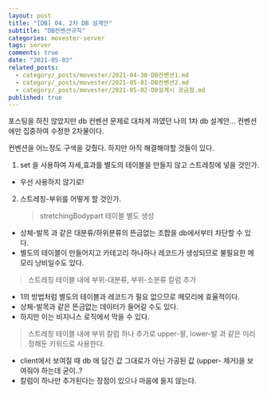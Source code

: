 ```yaml
---
layout: post
title: "[DB] 04. 2차 DB 설계안"
subtitle: "DB컨벤션규칙"
categories: movester-server
tags: server
comments: true
date: "2021-05-03"
related_posts:
  - category/_posts/movester/2021-04-30-DB컨벤션1.md
  - category/_posts/movester/2021-05-01-DB컨벤션2.md
  - category/_posts/movester/2021-05-02-DB설계시 궁금점.md
published: true
---
```


포스팅을 하진 않았지만 db 컨벤션 문제로 대차게 까였던 나의 1차 db 설계안...
컨벤션에만 집중하여 수정한 2차물이다.

컨벤션을 어느정도 구색을 갖췄다.
하지만 아직 해결해야할 것들이 있다.

1. set 을 사용하여 자세,효과를 별도의 테이블을 만들지 않고 스트레칭에 넣을 것인가.

- 우선 사용하지 않기로!

2. 스트레칭-부위를 어떻게 할 것인가.
   > stretchingBodypart 테이블 별도 생성

- 상체-발목 과 같은 대분류/하위분류의 뜬금없는 조합을 db에서부터 차단할 수 있다.
- 별도의 테이블이 만들어지고 카테고리 하나하나 레코드가 생성되므로 불필요한 메모리 낭비일수도 있다.

> 스트레칭 테이블 내에 부위-대분류, 부위-소분류 칼럼 추가

- 1의 방법처럼 별도의 테이블과 레코드가 필요 없으므로 메모리에 효율적이다.
- 상체-발목과 같은 뜬금없는 데이터가 들어갈 수도 있다.
- 하지만 이는 비지니스 로직에서 막을 수 있다.

> 스트레칭 테이블 내에 부위 칼럼 하나 추가로 upper-팔, lower-발 과 같은 미리 정해둔 키워드로 사용한다.

- client에서 보여질 때 db 에 담긴 값 그대로가 아닌 가공된 값 (upper- 제거)을 보여줘야 하는데 굳이..?
- 칼럼이 하나만 추가된다는 장점이 있으나 마음에 들지 않는다.
